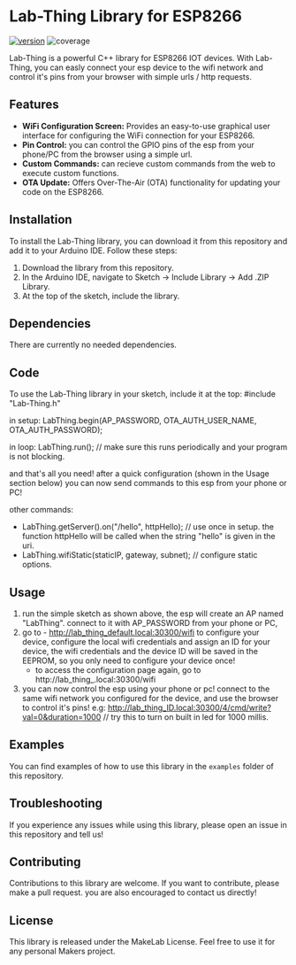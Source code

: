 # Lab-Thing Library for ESP8266
[![version](https://img.shields.io/badge/version-1.1.0-brightgreen)](https://github.com/guyostfeld/Lab-Thing/)
![coverage](https://img.shields.io/badge/coverage-100%25-brightgreen)

Lab-Thing is a powerful C++ library for ESP8266 IOT devices.
With Lab-Thing, you can easly connect your esp device to the wifi network and control it's pins from your browser with simple urls / http requests.

## Features

- **WiFi Configuration Screen:** Provides an easy-to-use graphical user interface for configuring the WiFi connection for your ESP8266.
- **Pin Control:** you can control the GPIO pins of the esp from your phone/PC from the browser using a simple url.
- **Custom Commands:** can recieve custom commands from the web to execute custom functions.
- **OTA Update:** Offers Over-The-Air (OTA) functionality for updating your code on the ESP8266.

## Installation

To install the Lab-Thing library, you can download it from this repository and add it to your Arduino IDE. Follow these steps:

1. Download the library from this repository.
2. In the Arduino IDE, navigate to Sketch -> Include Library -> Add .ZIP Library.
3. At the top of the sketch, include the library.

## Dependencies

There are currently no needed dependencies.

## Code

To use the Lab-Thing library in your sketch, include it at the top:
#include "Lab-Thing.h"

in setup: 
LabThing.begin(AP_PASSWORD, OTA_AUTH_USER_NAME, OTA_AUTH_PASSWORD);

in loop:
LabThing.run(); // make sure this runs periodically and your program is not blocking.

and that's all you need! after a quick configuration (shown in the Usage section below) you can now send commands to this esp from your phone or PC!


other commands:

- LabThing.getServer().on("/hello", httpHello); // use once in setup. the function httpHello will be called when the string "hello" is given in the uri.
- LabThing.wifiStatic(staticIP, gateway, subnet); // configure static options.

## Usage
1. run the simple sketch as shown above, 
   the esp will create an AP named "LabThing".
   connect to it with AP_PASSWORD from your phone or PC,
2. go to - http://lab_thing_default.local:30300/wifi to configure your device, 
   configure the local wifi credentials and assign an ID for your device,
   the wifi credentials and the device ID will be saved in the EEPROM, so you only need to configure your device once!
   - to access the configuration page again, go to  http://lab_thing_<id>.local:30300/wifi
3. you can now control the esp using your phone or pc!
   connect to the same wifi network you configured for the device,
   and use the browser to control it's pins!
   e.g: http://lab_thing_ID.local:30300/4/cmd/write?val=0&duration=1000 // try this to turn on built in led for 1000 millis.

## Examples

You can find examples of how to use this library in the `examples` folder of this repository.

## Troubleshooting

If you experience any issues while using this library, please open an issue in this repository and tell us!

## Contributing

Contributions to this library are welcome. If you want to contribute, please make a pull request. you are also encouraged to contact us directly!

## License

This library is released under the MakeLab License. Feel free to use it for any personal Makers project.

